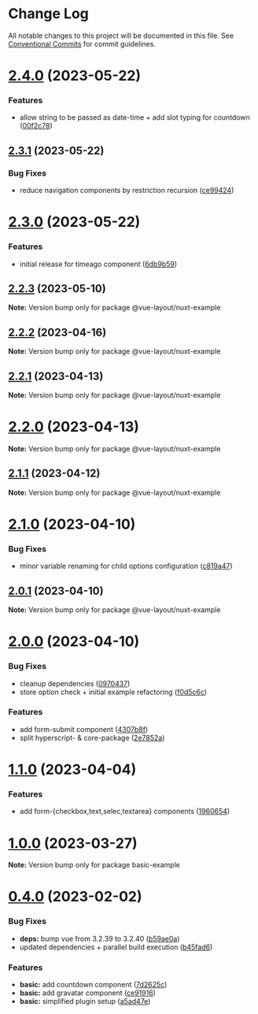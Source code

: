 # Change Log

All notable changes to this project will be documented in this file.
See [Conventional Commits](https://conventionalcommits.org) for commit guidelines.

# [2.4.0](https://github.com/Tada5hi/vue-layout/compare/v2.3.1...v2.4.0) (2023-05-22)


### Features

* allow string to be passed as date-time + add slot typing for countdown ([00f2c78](https://github.com/Tada5hi/vue-layout/commit/00f2c7889f3a4ae6e051605be1a5332ed85b1259))





## [2.3.1](https://github.com/Tada5hi/vue-layout/compare/v2.3.0...v2.3.1) (2023-05-22)


### Bug Fixes

* reduce navigation components by restriction recursion ([ce99424](https://github.com/Tada5hi/vue-layout/commit/ce99424160fb74ef91afc9a837f2672d5f3936b9))





# [2.3.0](https://github.com/Tada5hi/vue-layout/compare/v2.2.3...v2.3.0) (2023-05-22)


### Features

* initial release for timeago component ([6db9b59](https://github.com/Tada5hi/vue-layout/commit/6db9b593b7678bf9788141795559553ec8fdf860))





## [2.2.3](https://github.com/Tada5hi/vue-layout/compare/v2.2.2...v2.2.3) (2023-05-10)

**Note:** Version bump only for package @vue-layout/nuxt-example





## [2.2.2](https://github.com/Tada5hi/vue-layout/compare/v2.2.1...v2.2.2) (2023-04-16)

**Note:** Version bump only for package @vue-layout/nuxt-example





## [2.2.1](https://github.com/Tada5hi/vue-layout/compare/v2.2.0...v2.2.1) (2023-04-13)

**Note:** Version bump only for package @vue-layout/nuxt-example





# [2.2.0](https://github.com/Tada5hi/vue-layout/compare/v2.1.1...v2.2.0) (2023-04-13)

**Note:** Version bump only for package @vue-layout/nuxt-example





## [2.1.1](https://github.com/Tada5hi/vue-layout/compare/v2.1.0...v2.1.1) (2023-04-12)

**Note:** Version bump only for package @vue-layout/nuxt-example





# [2.1.0](https://github.com/Tada5hi/vue-layout/compare/v2.0.1...v2.1.0) (2023-04-10)


### Bug Fixes

* minor variable renaming for child options configuration ([c819a47](https://github.com/Tada5hi/vue-layout/commit/c819a476e35b37263a374338fd8fc9b8ca914490))





## [2.0.1](https://github.com/Tada5hi/vue-layout/compare/v2.0.0...v2.0.1) (2023-04-10)

**Note:** Version bump only for package @vue-layout/nuxt-example





# [2.0.0](https://github.com/Tada5hi/vue-layout/compare/v1.1.0...v2.0.0) (2023-04-10)


### Bug Fixes

* cleanup dependencies ([0970437](https://github.com/Tada5hi/vue-layout/commit/097043750fb214fcec252ee16d5a6293372afdd7))
* store option check + initial example refactoring ([f0d5c6c](https://github.com/Tada5hi/vue-layout/commit/f0d5c6c124b74fb3a06e00586a08026556e88a4b))


### Features

* add form-submit component ([4307b8f](https://github.com/Tada5hi/vue-layout/commit/4307b8f8e443a588865b5f7e88e99542ccf6a6b0))
* split hyperscript- & core-package ([2e7852a](https://github.com/Tada5hi/vue-layout/commit/2e7852a5c6d9e3de92bcec7faf8675c7bba1bf10))





# [1.1.0](https://github.com/Tada5hi/vue-layout/compare/v1.0.0...v1.1.0) (2023-04-04)


### Features

* add form-{checkbox,text,selec,textarea} components ([1960654](https://github.com/Tada5hi/vue-layout/commit/19606541c316ff91a603a81bf95e80a56114befe))





# [1.0.0](https://github.com/Tada5hi/vue-layout/compare/v0.4.0...v1.0.0) (2023-03-27)

**Note:** Version bump only for package basic-example





# [0.4.0](https://github.com/Tada5hi/vue-layout/compare/v0.1.3...v0.4.0) (2023-02-02)


### Bug Fixes

* **deps:** bump vue from 3.2.39 to 3.2.40 ([b59ae0a](https://github.com/Tada5hi/vue-layout/commit/b59ae0ae2f9e4366caef983bf2109f2ff0210de6))
* updated dependencies + parallel build execution ([b45fad6](https://github.com/Tada5hi/vue-layout/commit/b45fad676f724c71a980ed9d6d93539f75e547f4))


### Features

* **basic:** add countdown component ([7d2625c](https://github.com/Tada5hi/vue-layout/commit/7d2625c5aac9a294f33618fb257a4abebe23dd73))
* **basic:** add gravatar component ([ce91916](https://github.com/Tada5hi/vue-layout/commit/ce91916082e41f333d55bfbca1be7c77a1f7ebbb))
* **basic:** simplified plugin setup ([a5ad47e](https://github.com/Tada5hi/vue-layout/commit/a5ad47efa85aac4bf59c6130fdbab546cbcd194a))
